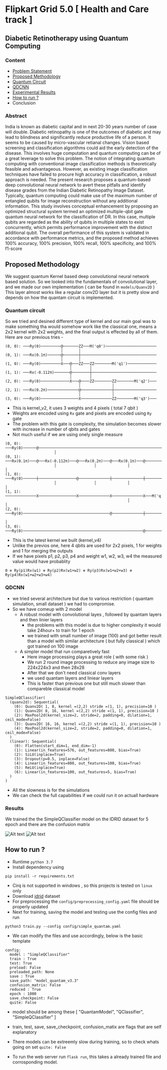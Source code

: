 # Flipkart Grid 5.0 [ Health and Care track ]
## Diabetic Retinotherapy using Quantum Computing

### Content
- [Problem Statement](###Abstract)
- [Proposed Methodology](###Proposed-Methodology)
- [Quantum Circuit](###Quantum-Circuit)
- [QDCNN](###QDCNN)
- [Experimental Results](###Results)
- [How to run ?](##How-to-run-?) 
- Conclusion

### Abstract
India is known as diabetic capital and in next 20-30 years number of case will double.
Diabetic retinopathy is one of the outcomes of diabetic and may lead to blindness and
significantly reduce productive life of a person. It seems to be caused by micro-vascular retianal
changes. Vision based screening and classification algorithms could aid the early detection of the
disease. This involves huge computation and quantum computing can be of a great leverage to
solve this problem.
The notion of integrating quantum computing with conventional image classification methods is
theoretically feasible and advantageous. However, as existing image classification techniques
have failed to procure high accuracy in classification, a robust approach is needed. The present
research proposes a quantum-based deep convolutional neural network to avert these pitfalls
and identify disease grades from the Indian Diabetic Retinopathy Image Dataset. Typically,
quantum computing could make use of the maximum number of entangled qubits for image
reconstruction without any additional information. This study involves conceptual enhancement
by proposing an optimized structural system termed an optimized multiple-qbit gate quantum
neural network for the classification of DR. In this case, multiple qubits are regarded as the ability
of qubits in multiple states to exist concurrently, which permits performance improvement with
the distinct additional qubit. The overall performance of this system is validated in accordance
with performance metrics, and the proposed method achieves 100% accuracy, 100% precision,
100% recall, 100% specificity, and 100% f1-score

## Proposed Methodology
We suggest quantum Kernel based deep convolutional neural network based solution. So we looked into the fundamentals of 
convolutional layer, and we made our own implementation  ( can be found in `models/Quanv2D` )
This layer almost works like a regular conv2D layer but it is pretty slow and depends on how the quantam circuit is implemented.

### Quantum circuit
So we tried and desined different type of kernel and our main goal was to make something tha would somehow work like the classical one, means a 2x2 kernel with 2x2 weights, and the final output is effected by all of them.
Here are our previous tries -
```circuit
(0, 0): ───Ry(0)─────────@───────ZZ───M('q0')───────────────────────
                         │       │
(0, 1): ───Rx(0.1π)──────@───────┼──────────────────────────────────
                         │       │
(1, 0): ───Ry(0)─────────X───@───ZZ───ZZ────────M('q1')─────────────
                             │        │
(1, 1): ───Rx(-0.112π)───────@────────┼─────────────────────────────
                             │        │
(2, 0): ───Ry(0)─────────────X───@────ZZ────────ZZ────────M('q2')───
                                 │              │
(2, 1): ───Rx(0.2π)──────────────@──────────────┼───────────────────
                                 │              │
(3, 0): ───Ry(0)─────────────────X──────────────ZZ────────M('q3')───
```
- This is kernel_v2, it uses 3 weights and 4 pixels ( total 7 qbit )
- Weights are encoded using `Rx` gate and pixels are encoded using `Ry` gate
- The problem with this gate is complexity, the simulation becomes slower with increase in number of qbits and gates
- Not much useful if we are using onely single measure

```circuit
(0, 0): ───Ry(0)──────@────────────────────────────────────────────────────────────
                      │
(0, 1): ───Rx(0.1π)───@───Rx(-0.112π)───@───Rx(0.2π)───@───Rx(0.1π)───@────────────
                      │                 │              │              │
(1, 0): ───Ry(0)──────┼─────────────────@──────────────┼──────────────┼────────────
                      │                 │              │              │
(1, 1): ──────────────X─────────────────X──────────────X──────────────X───M('q')───
                                                       │              │
(2, 0): ───Ry(0)───────────────────────────────────────@──────────────┼────────────
                                                                      │
(3, 0): ───Ry(0)──────────────────────────────────────────────────────@────────────
```
- This is the latest kernel we built (kernel_v4)
- Unlike the previos one, here 4 qbits are used for 2x2 pixels, 1 for weights and 1 for merging the outputs
- If we have pixels p1, p2, p3, p4 and weight w1, w2, w3, w4 the measured value would have probablity
```
0 ⊕ Ry(p1)Rx(w1) ⊕ Ry(p2)Rx(w1+w2) ⊕ Ry(p3)Rx(w1+w2+w3) ⊕ Ry(p4)Rx(w1+w2+w3+w4)
```

### QDCNN
- we tried several architecture but due to various restriction ( quantam simulation, small dataset ) we had to compromise.
- So we have comeup with 2 model 
    - A robust model with convolutional layes , followed by quantam layers and then linier layers
        - the problems with this model is due to higher complexity it would take 24hour+ to train for 1 epoch
        - we trained with small number of image (100) and got better result than a model with similar architecture ( but fully classical ) which got trained on 100 image
    - A simpler model that run comparetively fast
        - Here image processing plays a great role ( with some risk )
        - We run 2 round image processing to reduce any image size to 224x224x3 and then 28x28
        - After that we don't need classical conv layers
        -  we used quantam layers and liniear layers
        - This is faster than previous one but still much slower than compareble classical model 

```model
SimpleQClassifier(
  (quanv2d): Sequential(
    (0): Quanv2D( 1, 8, kernel =(2,2) stride =(1, 1), precision=10 )
    (1): Quanv2D( 8, 16, kernel =(2,2) stride =(1, 1), precision=10 )
    (2): MaxPool2d(kernel_size=2, stride=2, padding=0, dilation=1, ceil_mode=False)
    (3): Quanv2D( 16, 16, kernel =(2,2) stride =(1, 1), precision=10 )
    (4): MaxPool2d(kernel_size=2, stride=2, padding=0, dilation=1, ceil_mode=False)
  )
  (linear): Sequential(
    (0): Flatten(start_dim=1, end_dim=-1)
    (1): Linear(in_features=576, out_features=800, bias=True)
    (2): SiLU(inplace=True)
    (3): Dropout(p=0.5, inplace=False)
    (4): Linear(in_features=800, out_features=100, bias=True)
    (5): ReLU(inplace=True)
    (6): Linear(in_features=100, out_features=5, bias=True)
  )
)
```
- All the slowness is for the simulations
- We can check the full capabilities if we could run it on actuall hardware

### Results
We trained the the SimpleQClassifier model on the IDRID dataset for 5 epoch and there are the confusion matrix

![Alt text](image.png)
![Alt text](image-1.png)


<a name="how_to_run"></a>
## How to run ?
- Runtime `python 3.7` 
- Install dependency using 
```
pip install -r requirements.txt
```
- Cirq is not supported in windows , so this projects is tested on `linux` only
- Download [idrid](https://www.kaggle.com/datasets/aaryapatel98/indian-diabetic-retinopathy-image-dataset) dataset
- For preprocessing the `config/preprocessing_config.yaml` file should be properly updated
- Next for training, saving the model and testing use the config files and run 
```
python3 train.py --config config/simple_quantam.yaml
```
- We can modify the files and use accordingly, below is the basic template
```
config:
  model : "SimpleQClassifier"
  train : True
  test: True
  preload: False
  preloaded_path: None
  save : True
  save_path: "model_quantam_v3.3"
  confusion_matrix: False
  reduced : True
  epoch : 1000
  save_checkpoint: False
  quite: False
```
- model should be  among these [ "QuantamModel", "QClassifier", "SimpleQClassifier" ]
- train, test, save, save_checkpoint, confusion_matix are flags that are self explanatory
- There models can be extreemly slow during training, so to check whats going on set `quite: False`

- To run the web server run `flask run`, this takes a already trained file and corrosponding model.